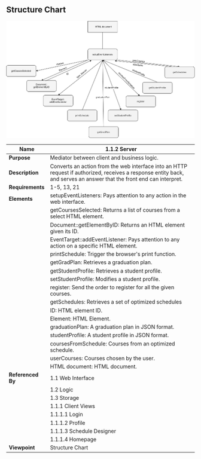 ## Structure Chart

![](TeamThreeFiles/1.1.2%20Server%20SC.svg)

| Name| 1.1.2 Server                   |
| --------------------------------------- | ------------------------------------- |
| __Purpose__      | Mediator between client and business logic.       |
| __Description__  | Converts an action from the web interface into an HTTP request if authorized, receives a response entity back, and serves an answer that the front end can interpret. |
| __Requirements__ | 1-5, 13, 21                                           |
| __Elements__     | setupEventListeners: Pays attention to any action in the web interface.|
||getCoursesSelected: Returns a list of courses from a select HTML element.
||Document::getElementByID: Returns an HTML element given its ID.|
||EventTarget::addEventListener: Pays attention to any action on a specific HTML element.|
||printSchedule: Trigger the browser's print function.|
||getGradPlan: Retrieves a graduation plan.|
||getStudentProfile: Retrieves a student profile.|
||setStudentProfile: Modifies a student profile.|
||register: Send the order to register for all the given courses.|
||getSchedules: Retrieves a set of optimized schedules|
||ID: HTML element ID.|
||Element: HTML Element.|
||graduationPlan: A graduation plan in JSON format.|
||studentProfile: A student profile in JSON format.|
||coursesFromSchedule: Courses from an optimized schedule.|
||userCourses: Courses chosen by the user.|
||HTML document: HTML document.|
| __Referenced By__ | 1.1 Web Interface                                   |
|                  | 1.2 Logic|      
|                  | 1.3 Storage
|                  | 1.1.1 Client Views                                  |
|                  | 1.1.1.1 Login                                         |
|                  | 1.1.1.2 Profile                                       |
|                  | 1.1.1.3 Schedule Designer                             |
|                  | 1.1.1.4 Homepage                                      |
| __Viewpoint__    | Structure Chart |
